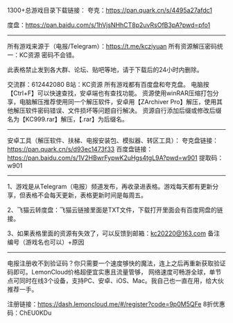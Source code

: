1300+总游戏目录下载链接：
夸克：https://pan.quark.cn/s/4495a27afdc1

度盘：https://pan.baidu.com/s/1hVjsNHhCT8p2uvRsOfB3pA?pwd=pfo1

-----------------------------------------------------------------------------------------------------------------

所有游戏来源于（电报/Telegram）：https://t.me/kcziyuan
所有资源解压密码统一：KC资源
密码不会错。

此表格禁止发到各大群、论坛、贴吧等地，请于下载后的24小时内删除。

交流群：612442080
B站：KC资源
所有游戏都有百度盘和夸克盘。
电脑按【Ctrl+F】可以快速查找，安卓端也有查找功能。
资源使用winRAR压缩打包分享，电脑解压推荐使用同一个解压软件，安卓用【ZArchiver Pro】解压，使用其他解压软件密码错误、文件损坏等问题自行解决。
资源自行添加后缀或修改后缀名为【KC999.rar】解压，【.rar】为后缀名。

-----------------------------------------------------------------------------------------------------------------

安卓工具（解压软件、扶梯、电报安装包、模拟器、转区工具）：
夸克盘链接：https://pan.quark.cn/s/d93ec1473f33
百度盘链接：https://pan.baidu.com/s/1V2HBwrFypwK2uHgs4tgL9A?pwd=w901 
提取码：w901 

-----------------------------------------------------------------------------------------------------------------

1、游戏是从Telegram（电报）频道发布，再收录进表格。游戏每天都有更新分享，但表格不会每天更新，表格更新时间是每周五。

2、飞猫云转度盘：飞猫云链接里面是TXT文件，下载打开里面会有百度网盘的链接。

3、如果表格里面的资源有失效了，可以反馈到邮箱：kc20220@163.com
备注编号（游戏名也可以）+原因

-----------------------------------------------------------------------------------------------------------------

电报注册收不到验证码？你只需要一个速度够快的魔法，连上之后再重新获取验证码即可。LemonCloud价格超便宜实惠且流量管够，
网络速度可畅游全球，单节点可同时在线3个设备，支持PC、安卓、iOS、Mac。我自己也一直在用，给大伙推荐一手。

注册链接：https://dash.lemoncloud.me/#/register?code=9p0M5QFe
8折优惠码：ChEU0KDu
